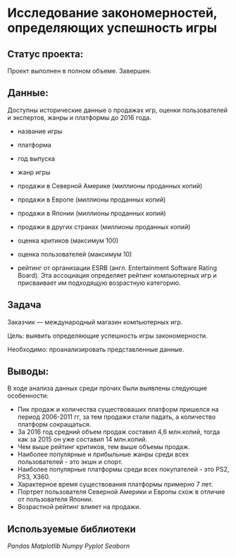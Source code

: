 # Исследование закономерностей, определяющих успешность игры

## Статус проекта: 
Проект выполнен в полном объеме. Завершен.

## Данные:

Доступны исторические данные о продажах игр, оценки пользователей и экспертов, жанры и платформы до 2016 года.

- название игры

- платформа

- год выпуска

- жанр игры

- продажи в Северной Америке (миллионы проданных копий)

- продажи в Европе (миллионы проданных копий)

- продажи в Японии (миллионы проданных копий)

- продажи в других странах (миллионы проданных копий)

- оценка критиков (максимум 100)

- оценка пользователей (максимум 10)

- рейтинг от организации ESRB (англ. Entertainment Software Rating Board). Эта ассоциация определяет рейтинг компьютерных игр и присваивает им подходящую возрастную категорию.

## Задача

Заказчик — международный магазин компьютерных игр. 

Цель: выявить определяющие успешность игры закономерности.

Необходимо: проанализировать представленные данные.

## Выводы: 
В ходе анализа данных среди прочих были выявлены следующие особенности:
- Пик продаж и количества существоваших платформ пришелся на период 2006-2011 гг, за тем продажи стали падать, а количество платформ сокращаться.
- За 2016 год средний объем продаж составил 4,6 млн.копий, тогда как за 2015 он уже составил 14 млн.копий.
- Чем выше рейтинг критиков, тем выше объемы продаж.
- Наиболее популярные и прибыльные жанры среди всех пользователей - это экшн и спорт.
- Наиболее популярные платформы среди всех покупателей - это PS2, PS3, X360.
- Характерное время существования платформы примерно 7 лет.
- Портрет пользователя Северной Америки и Европы схож в отличие от пользователя Японии.
- Возрастной рейтинг влияет на продажи.

## Используемые библиотеки

*Pandas*
*Matplotlib*
*Numpy*
*Pyplot*
*Seaborn*